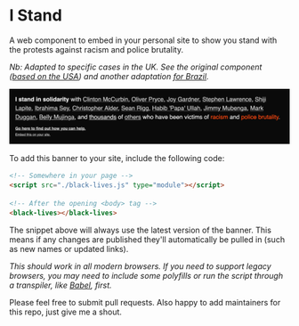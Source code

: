 # I Stand

A web component to embed in your personal site to show you stand with the protests against racism and police brutality.

*Nb: Adapted to specific cases in the UK. See the original component ([based on the USA](https://github.com/trentmwillis/i-stand)) and another adaptation [for Brazil](https://github.com/xavierThiago/i-stand).*

![A banner showing solidarity with protestors against police brutality](./screenshot.png)

To add this banner to your site, include the following code:

```html
<!-- Somewhere in your page -->
<script src="./black-lives.js" type="module"></script>

<!-- After the opening <body> tag -->
<black-lives></black-lives>
```

The snippet above will always use the latest version of the banner. This means if any changes are published they'll automatically be pulled in (such as new names or updated links).

_This should work in all modern browsers. If you need to support legacy browsers, you may need to include some polyfills or run the script through a transpiler, like [Babel](https://babeljs.io/), first._

Please feel free to submit pull requests. Also happy to add maintainers for this repo, just give me a shout.
